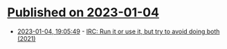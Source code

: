 # [Published on 2023-01-04](index.md)

* [2023-01-04, 19:05:49](https://news.ycombinator.com/item?id=34249908) - [IRC: Run it or use it, but try to avoid doing both (2021)](https://rachelbythebay.com/w/2021/05/26/irc/)
